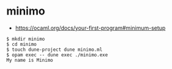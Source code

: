# minimo
- https://ocaml.org/docs/your-first-program#minimum-setup

```shell
$ mkdir minimo
$ cd minimo
$ touch dune-project dune minimo.ml
$ opam exec -- dune exec ./minimo.exe
My name is Minimo
```